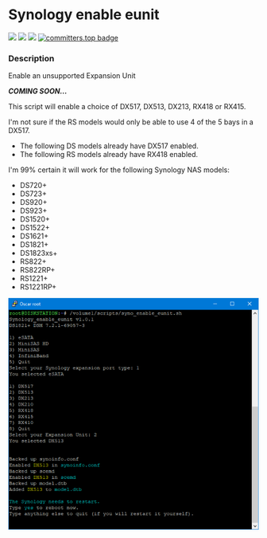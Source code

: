 # Synology enable eunit

<a href="https://github.com/007revad/Synology_enable_eunit/releases"><img src="https://img.shields.io/github/release/007revad/Synology_enable_eunit.svg"></a>
<a href="https://hits.seeyoufarm.com"><img src="https://hits.seeyoufarm.com/api/count/incr/badge.svg?url=https%3A%2F%2Fgithub.com%2F007revad%2FSynology_enable_eunith&count_bg=%2379C83D&title_bg=%23555555&icon=&icon_color=%23E7E7E7&title=views&edge_flat=false"/></a>
[![](https://img.shields.io/static/v1?label=Sponsor&message=%E2%9D%A4&logo=GitHub&color=%23fe8e86)](https://github.com/sponsors/007revad)
[![committers.top badge](https://user-badge.committers.top/australia/007revad.svg)](https://user-badge.committers.top/australia/007revad)

### Description
Enable an unsupported Expansion Unit

***COMING SOON...***

This script will enable a choice of DX517, DX513, DX213, RX418 or RX415.

I'm not sure if the RS models would only be able to use 4 of the 5 bays in a DX517.

- The following DS models already have DX517 enabled.
- The following RS models already have RX418 enabled.

I'm 99% certain it will work for the following Synology NAS models:

- DS720+ 
- DS723+
- DS920+
- DS923+
- DS1520+
- DS1522+
- DS1621+
- DS1821+
- DS1823xs+
- RS822+
- RS822RP+
- RS1221+
- RS1221RP+

<p align="center"><img src="/images/esata.png"></p>
